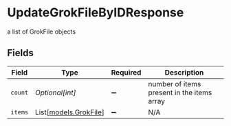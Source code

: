 # UpdateGrokFileByIDResponse

a list of GrokFile objects


## Fields

| Field                                          | Type                                           | Required                                       | Description                                    |
| ---------------------------------------------- | ---------------------------------------------- | ---------------------------------------------- | ---------------------------------------------- |
| `count`                                        | *Optional[int]*                                | :heavy_minus_sign:                             | number of items present in the items array     |
| `items`                                        | List[[models.GrokFile](../models/grokfile.md)] | :heavy_minus_sign:                             | N/A                                            |